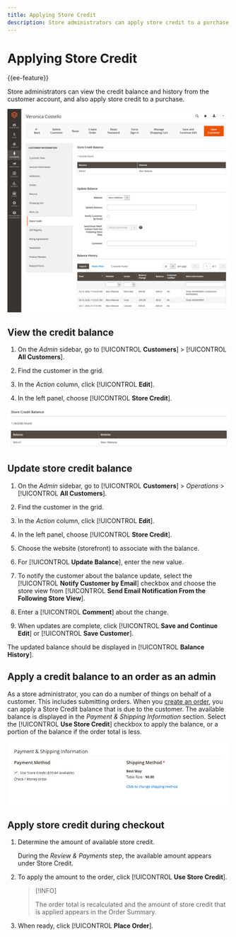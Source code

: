 ```yaml
---
title: Applying Store Credit
description: Store administrators can apply store credit to a purchase.
---
```


# Applying Store Credit

{{ee-feature}}

Store administrators can view the credit balance and history from the customer account, and also apply store credit to a purchase.

![Customer credit balance and history](assets/store-credit-balance-history.png)

## View the credit balance

1. On the _Admin_ sidebar, go to [!UICONTROL **Customers**] > [!UICONTROL **All Customers**].

1. Find the customer in the grid.

1. In the _Action_ column, click [!UICONTROL **Edit**].

1. In the left panel, choose [!UICONTROL **Store Credit**].

![Store Credit Balance](assets/store-credit-balance.png)

## Update store credit balance

1. On the _Admin_ sidebar, go to [!UICONTROL **Customers**] > _Operations_ > [!UICONTROL **All Customers**].

1. Find the customer in the grid.

1. In the _Action_ column, click [!UICONTROL **Edit**].

1. In the left panel, choose [!UICONTROL **Store Credit**].

1. Choose the website (storefront) to associate with the balance.

1. For [!UICONTROL **Update Balance**], enter the new value.

1. To notify the customer about the balance update, select the [!UICONTROL **Notify Customer by Email**] checkbox and choose the store view from [!UICONTROL **Send Email Notification From the Following Store View**].

1. Enter a [!UICONTROL **Comment**] about the change.

1. When updates are complete, click [!UICONTROL **Save and Continue Edit**] or [!UICONTROL **Save Customer**].

The updated balance should be displayed in [!UICONTROL **Balance History**].

## Apply a credit balance to an order as an admin

As a store administrator, you can do a number of things on behalf of a customer. This includes submitting orders. When you [create an order](../stores-purchase/customer-account-create-order.md), you can apply a Store Credit balance that is due to the customer. The available balance is displayed in the _Payment & Shipping Information_ section. Select the [!UICONTROL **Use Store Credit**] checkbox to apply the balance, or a portion of the balance if the order total is less.

![Apply the store credit balance to the order](assets/store-credit-apply.png)

## Apply store credit during checkout

1. Determine the amount of available store credit.

   During the _Review & Payments_ step, the available amount appears under Store Credit.

1. To apply the amount to the order, click [!UICONTROL **Use Store Credit**].

   >[!INFO]
   >
   > The order total is recalculated and the amount of store credit that is applied appears in the Order Summary.

1. When ready, click [!UICONTROL **Place Order**].

